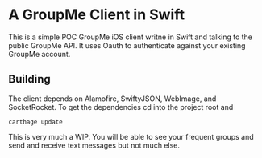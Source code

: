 # A GroupMe Client in Swift

This is a simple POC GroupMe iOS client writne in Swift and talking to the public GroupMe API. It uses Oauth to authenticate against your existing GroupMe account.

## Building

The client depends on Alamofire, SwiftyJSON, WebImage, and SocketRocket. To get the dependencies cd into the project root and

```
carthage update
```

This is very much a WIP. You will be able to see your frequent groups and send and receive text messages but not much else.